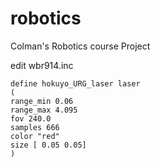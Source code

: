 robotics
========



Colman's Robotics course Project


edit wbr914.inc

    define hokuyo_URG_laser laser
    (
    range_min 0.06
    range_max 4.095
    fov 240.0
    samples 666
    color "red"
    size [ 0.05 0.05]
    )
